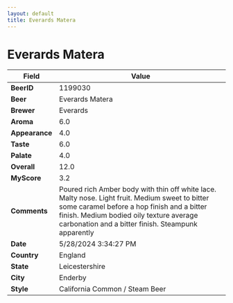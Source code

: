 ```yaml
---
layout: default
title: Everards Matera
---
```


# Everards Matera

| Field         | Value     |
|---------------|-----------|
| **BeerID** | 1199030 |
| **Beer** | Everards Matera |
| **Brewer** | Everards |
| **Aroma** | 6.0 |
| **Appearance** | 4.0 |
| **Taste** | 6.0 |
| **Palate** | 4.0 |
| **Overall** | 12.0 |
| **MyScore** | 3.2 |
| **Comments** | Poured rich Amber body with thin off white lace.  Malty nose.  Light fruit.  Medium sweet to bitter some caramel before a hop finish and a bitter finish. Medium bodied oily texture average carbonation and a bitter finish.  Steampunk apparently  |
| **Date** | 5/28/2024 3:34:27 PM |
| **Country** | England |
| **State** | Leicestershire |
| **City** | Enderby |
| **Style** | California Common / Steam Beer |
